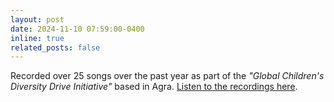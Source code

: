 ```yaml
---
layout: post
date: 2024-11-10 07:59:00-0400
inline: true
related_posts: false
---
```



Recorded over 25 songs over the past year as part of the *"Global Children's Diversity Drive Initiative"* based in Agra. [Listen to the recordings here]().
